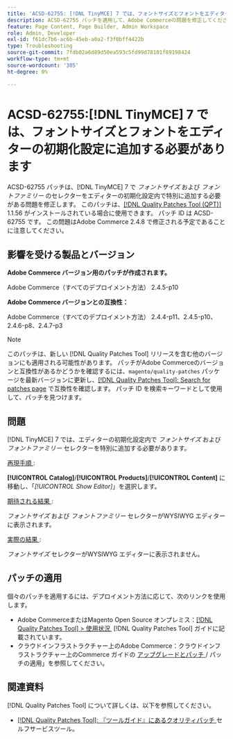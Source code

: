 ```yaml
---
title: 'ACSD-62755: [!DNL TinyMCE] 7 では、フォントサイズとフォントをエディターの初期化設定に追加する必要があります'
description: ACSD-62755 パッチを適用して、Adobe Commerceの問題を修正してください。 [!DNL TinyMCE] 7 では、エディタの初期設定で*font size*と*font family*を追加する必要があります。
feature: Page Content, Page Builder, Admin Workspace
role: Admin, Developer
exl-id: f61dc7b6-ac6b-45eb-a0a2-f3f0bff4422b
type: Troubleshooting
source-git-commit: 7fdb02a6d89d50ea593c5fd99d78101f89198424
workflow-type: tm+mt
source-wordcount: '305'
ht-degree: 0%

---
```


# ACSD-62755:[!DNL TinyMCE] 7 では、フォントサイズとフォントをエディターの初期化設定に追加する必要があります

ACSD-62755 パッチは、[!DNL TinyMCE] 7 で *フォントサイズ* および *フォントファミリー* のセレクターをエディターの初期化設定内で特別に追加する必要がある問題を修正します。 このパッチは、[[!DNL Quality Patches Tool (QPT)]](/help/tools/quality-patches-tool/quality-patches-tool-to-self-serve-quality-patches.md) 1.1.56 がインストールされている場合に使用できます。 パッチ ID は ACSD-62755 です。 この問題はAdobe Commerce 2.4.8 で修正される予定であることに注意してください。

## 影響を受ける製品とバージョン

**Adobe Commerce バージョン用のパッチが作成されます。**

Adobe Commerce（すべてのデプロイメント方法） 2.4.5-p10

**Adobe Commerce バージョンとの互換性：**

Adobe Commerce（すべてのデプロイメント方法） 2.4.4-p11、2.4.5-p10、2.4.6-p8、2.4.7-p3

>[!NOTE]
>
>このパッチは、新しい [!DNL Quality Patches Tool] リリースを含む他のバージョンにも適用される可能性があります。 パッチがAdobe Commerceのバージョンと互換性があるかどうかを確認するには、`magento/quality-patches` パッケージを最新バージョンに更新し、[[!DNL Quality Patches Tool]: Search for patches page](https://experienceleague.adobe.com/tools/commerce-quality-patches/index.html?lang=ja) で互換性を確認します。 パッチ ID を検索キーワードとして使用して、パッチを見つけます。

## 問題

[!DNL TinyMCE] 7 では、エディターの初期化設定内で *フォントサイズ* および *フォントファミリー* セレクターを特別に追加する必要があります。

<u> 再現手順 </u>:

**[!UICONTROL Catalog]**/**[!UICONTROL Products]**/**[!UICONTROL Content]** に移動し、「*[!UICONTROL Show Editor]*」を選択します。

<u> 期待される結果 </u>:

*フォントサイズ* および *フォントファミリー* セレクターがWYSIWYG エディターに表示されます。

<u> 実際の結果 </u>:

*フォントサイズ* セレクターがWYSIWYG エディターに表示されません。

## パッチの適用

個々のパッチを適用するには、デプロイメント方法に応じて、次のリンクを使用します。

* Adobe CommerceまたはMagento Open Source オンプレミス：[[!DNL Quality Patches Tool] > 使用状況 &#x200B;](/help/tools/quality-patches-tool/usage.md) [!DNL Quality Patches Tool] ガイドに記載されています。
* クラウドインフラストラクチャー上のAdobe Commerce：クラウドインフラストラクチャー上のCommerce ガイドの [&#x200B; アップグレードとパッチ &#x200B;](https://experienceleague.adobe.com/docs/commerce-cloud-service/user-guide/develop/upgrade/apply-patches.html?lang=ja)/ パッチの適用」を参照してください。

## 関連資料

[!DNL Quality Patches Tool] について詳しくは、以下を参照してください。

* [[!DNL Quality Patches Tool]: 『ツールガイド』にあるクオリティパッチ &#x200B;](/help/tools/quality-patches-tool/quality-patches-tool-to-self-serve-quality-patches.md) セルフサービスツール。
